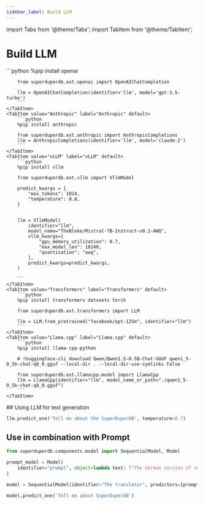 ```yaml
---
sidebar_label: Build LLM
---
```

import Tabs from '@theme/Tabs';
import TabItem from '@theme/TabItem';

<!-- TABS -->
# Build LLM


<Tabs>
    <TabItem value="OpenAI" label="OpenAI" default>
        ```python
        %pip install openai
        
        from superduperdb.ext.openai import OpenAIChatCompletion
        
        llm = OpenAIChatCompletion(identifier='llm', model='gpt-3.5-turbo')        
        ```
    </TabItem>
    <TabItem value="Anthropic" label="Anthropic" default>
        ```python
        %pip install anthropic
        
        from superduperdb.ext.anthropic import AnthropicCompletions
        llm = AnthropicCompletions(identifier='llm', model='claude-2')        
        ```
    </TabItem>
    <TabItem value="vLLM" label="vLLM" default>
        ```python
        %pip install vllm
        
        from superduperdb.ext.vllm import VllmModel
        
        predict_kwargs = {
            "max_tokens": 1024,
            "temperature": 0.8,
        }
        
        
        llm = VllmModel(
            identifier="llm",
            model_name="TheBloke/Mistral-7B-Instruct-v0.2-AWQ",
            vllm_kwargs={
                "gpu_memory_utilization": 0.7,
                "max_model_len": 10240,
                "quantization": "awq",
            },
            predict_kwargs=predict_kwargs,
        )
        
        ```
    </TabItem>
    <TabItem value="Transformers" label="Transformers" default>
        ```python
        %pip install transformers datasets torch
        
        from superduperdb.ext.transformers import LLM
        
        llm = LLM.from_pretrained("facebook/opt-125m", identifier="llm")        
        ```
    </TabItem>
    <TabItem value="Llama.cpp" label="Llama.cpp" default>
        ```python
        %pip install llama-cpp-python
        
        # !huggingface-cli download Qwen/Qwen1.5-0.5B-Chat-GGUF qwen1_5-0_5b-chat-q8_0.gguf --local-dir . --local-dir-use-symlinks False
        
        from superduperdb.ext.llamacpp.model import LlamaCpp
        llm = LlamaCpp(identifier="llm", model_name_or_path="./qwen1_5-0_5b-chat-q8_0.gguf")        
        ```
    </TabItem>
</Tabs>
## Using LLM for text generation

```python
llm.predict_one('Tell me about the SuperDuperDB', temperature=0.7)
```

## Use in combination with Prompt

```python
from superduperdb.components.model import SequentialModel, Model

prompt_model = Model(
    identifier="prompt", object=lambda text: f"The German version of sentence '{text}' is: "
)

model = SequentialModel(identifier="The translator", predictors=[prompt_model, llm])

```

```python
model.predict_one('Tell me about SuperDuperDB')
```

